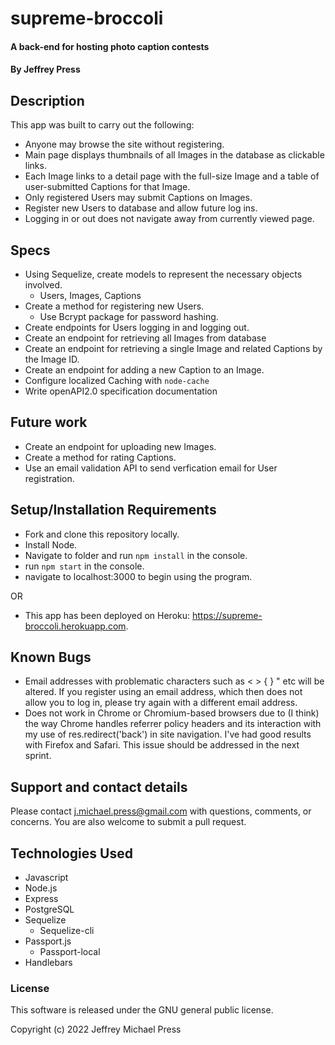 # supreme-broccoli
#### A back-end for hosting photo caption contests
#### By Jeffrey Press

## Description
This app was built to carry out the following:
+ Anyone may browse the site without registering.
+ Main page displays thumbnails of all Images in the database as clickable links.
+ Each Image links to a detail page with the full-size Image and a table of user-submitted Captions for that Image.
+ Only registered Users may submit Captions on Images.
+ Register new Users to database and allow future log ins.
+ Logging in or out does not navigate away from currently viewed page.


## Specs
+ Using Sequelize, create models to represent the necessary objects involved.
    + Users, Images, Captions
+ Create a method for registering new Users.
    + Use Bcrypt package for password hashing.
+ Create endpoints for Users logging in and logging out.
+ Create an endpoint for retrieving all Images from database
+ Create an endpoint for retrieving a single Image and related Captions by the Image ID.
+ Create an endpoint for adding a new Caption to an Image.
+ Configure localized Caching with `node-cache`
+ Write openAPI2.0 specification documentation

## Future work
+ Create an endpoint for uploading new Images.
+ Create a method for rating Captions.
+ Use an email validation API to send verfication email for User registration.


## Setup/Installation Requirements
+ Fork and clone this repository locally.
+ Install Node.
+ Navigate to folder and run `npm install` in the console.
+ run `npm start` in the console.
+ navigate to localhost:3000 to begin using the program.

OR

+ This app has been deployed on Heroku: <https://supreme-broccoli.herokuapp.com>.

## Known Bugs
+ Email addresses with problematic characters such as < > { } " etc will be altered. If you register using an email address, which then does not allow you to log in, please try again with a different email address.
+ Does not work in Chrome or Chromium-based browsers due to (I think) the way Chrome handles referrer policy headers and its interaction with my use of res.redirect('back') in site navigation. I've had good results with Firefox and Safari. This issue should be addressed in the next sprint.

## Support and contact details
Please contact j.michael.press@gmail.com with questions, comments, or concerns. You are also welcome to submit a pull request.

## Technologies Used
+ Javascript
+ Node.js
+ Express
+ PostgreSQL
+ Sequelize
    + Sequelize-cli
+ Passport.js
    + Passport-local
+ Handlebars

### License
This software is released under the GNU general public license.

Copyright (c) 2022 Jeffrey Michael Press